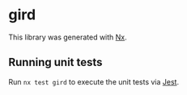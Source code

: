 # gird

This library was generated with [Nx](https://nx.dev).

## Running unit tests

Run `nx test gird` to execute the unit tests via [Jest](https://jestjs.io).
